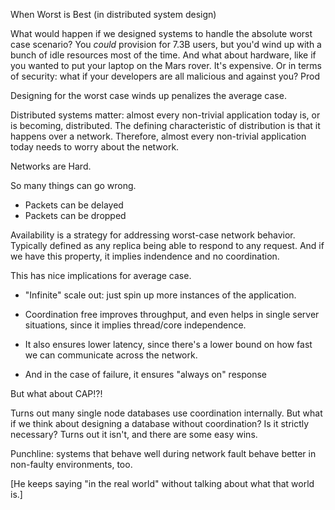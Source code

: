 When Worst is Best
(in distributed system design)

What would happen if we designed systems to handle the absolute worst
case scenario? You _could_ provision for 7.3B users, but you'd wind up
with a bunch of idle resources most of the time. And what about
hardware, like if you wanted to put your laptop on the Mars
rover. It's expensive. Or in terms of security: what if your
developers are all malicious and against you? Prod

Designing for the worst case winds up penalizes the average case.

Distributed systems matter: almost every non-trivial application today
is, or is becoming, distributed. The defining characteristic of
distribution is that it happens over a network. Therefore, almost
every non-trivial application today needs to worry about the network.

Networks are Hard.

So many things can go wrong.

* Packets can be delayed
* Packets can be dropped

Availability is a strategy for addressing worst-case network
behavior. Typically defined as any replica being able to respond to
any request. And if we have this property, it implies indendence and
no coordination.

This has nice implications for average case.

* "Infinite" scale out: just spin up more instances of the
  application.

* Coordination free improves throughput, and even helps in single
  server situations, since it implies thread/core independence.

* It also ensures lower latency, since there's a lower bound on how
  fast we can communicate across the network.

* And in the case of failure, it ensures "always on" response

But what about CAP!?!

Turns out many single node databases use coordination internally. But
what if we think about designing a database without coordination? Is
it strictly necessary? Turns out it isn't, and there are some easy
wins.

Punchline: systems that behave well during network fault behave better
in non-faulty environments, too.

[He keeps saying "in the real world" without talking about what that
world is.]
